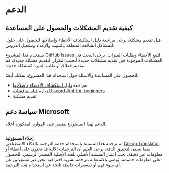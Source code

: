 <!--
CO_OP_TRANSLATOR_METADATA:
{
  "original_hash": "09623d7343ff1c26ff4f198c1b2d3176",
  "translation_date": "2025-10-03T11:38:33+00:00",
  "source_file": "SUPPORT.md",
  "language_code": "ar"
}
-->
# الدعم
## كيفية تقديم المشكلات والحصول على المساعدة  

قبل تقديم مشكلة، يرجى مراجعة [دليل استكشاف الأخطاء وإصلاحها](TROUBLESHOOTING.md) للحصول على حلول للمشاكل الشائعة المتعلقة بالتثبيت والإعداد وتشغيل الدروس.

يستخدم هذا المشروع GitHub Issues لتتبع الأخطاء وطلبات الميزات. يرجى البحث في المشكلات الموجودة قبل تقديم مشكلات جديدة لتجنب التكرار. لتقديم مشكلة جديدة، قم بتقديم خطأك أو طلب الميزة كمشكلة جديدة.

للحصول على المساعدة والأسئلة حول استخدام هذا المشروع، يمكنك أيضًا:
- مراجعة [دليل استكشاف الأخطاء وإصلاحها](TROUBLESHOOTING.md)
- زيارة [قناة مناقشات Discord #ml-for-beginners](https://aka.ms/foundry/discord)
- تقديم مشكلة

## سياسة دعم Microsoft  

الدعم لهذا المستودع يقتصر على الموارد المذكورة أعلاه.

---

**إخلاء المسؤولية**:  
تم ترجمة هذا المستند باستخدام خدمة الترجمة بالذكاء الاصطناعي [Co-op Translator](https://github.com/Azure/co-op-translator). بينما نسعى لتحقيق الدقة، يرجى العلم أن الترجمات الآلية قد تحتوي على أخطاء أو معلومات غير دقيقة. يجب اعتبار المستند الأصلي بلغته الأصلية المصدر الرسمي. للحصول على معلومات حاسمة، يُوصى بالاستعانة بترجمة بشرية احترافية. نحن غير مسؤولين عن أي سوء فهم أو تفسيرات خاطئة ناتجة عن استخدام هذه الترجمة.